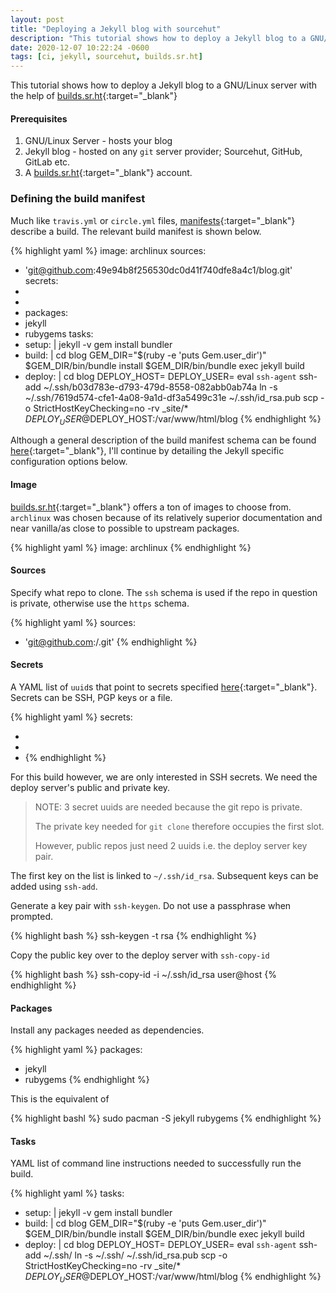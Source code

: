 ```yaml
---
layout: post
title: "Deploying a Jekyll blog with sourcehut"
description: "This tutorial shows how to deploy a Jekyll blog to a GNU/Linux server with the help of Sourcehut"
date: 2020-12-07 10:22:24 -0600
tags: [ci, jekyll, sourcehut, builds.sr.ht]
---
```


This tutorial shows how to deploy a Jekyll blog to a GNU/Linux server with the help of [builds.sr.ht][builds.sr.ht]{:target="\_blank"}

#### Prerequisites

1. GNU/Linux Server - hosts your blog
2. Jekyll blog - hosted on any `git` server provider; Sourcehut, GitHub, GitLab etc.
3. A [builds.sr.ht][builds.sr.ht]{:target="\_blank"} account.

### Defining the build manifest

Much like `travis.yml` or `circle.yml` files, [manifests][man.builds.sr.ht-build-manifests]{:target="\_blank"} describe a build. The relevant build manifest is shown below.

{% highlight yaml %}
image: archlinux
sources:

- 'git@github.com:49e94b8f256530dc0d41f740dfe8a4c1/blog.git'
  secrets:
- <secret-uuid-1>
- <secret-uuid-2>
- <secret-uuid-3>
  packages:
- jekyll
- rubygems
  tasks:
- setup: |
  jekyll -v
  gem install bundler
- build: |
  cd blog
  GEM_DIR="$(ruby -e 'puts Gem.user_dir')"
  $GEM_DIR/bin/bundle install
  $GEM_DIR/bin/bundle exec jekyll build
- deploy: |
  cd blog
  DEPLOY_HOST=<host>
  DEPLOY_USER=<user>
  eval `ssh-agent`
  ssh-add ~/.ssh/b03d783e-d793-479d-8558-082abb0ab74a
  ln -s ~/.ssh/7619d574-cfe1-4a08-9a1d-df3a5499c31e ~/.ssh/id_rsa.pub
  scp -o StrictHostKeyChecking=no -rv \_site/\* $DEPLOY_USER@$DEPLOY_HOST:/var/www/html/blog
  {% endhighlight %}

Although a general description of the build manifest schema can be found [here][man.builds.sr.ht-build-manifests]{:target="\_blank"}, I'll continue by detailing the Jekyll specific configuration options below.

#### Image

[builds.sr.ht][builds.sr.ht]{:target="\_blank"} offers a ton of images to choose from. `archlinux` was chosen because of its relatively superior documentation and near vanilla/as close to possible to upstream packages.

{% highlight yaml %}
image: archlinux
{% endhighlight %}

#### Sources

Specify what repo to clone. The `ssh` schema is used if the repo in question is private, otherwise use the `https` schema.

{% highlight yaml %}
sources:

- 'git@github.com:<username>/<repo>.git'
  {% endhighlight %}

#### Secrets

A YAML list of `uuid`s that point to secrets specified [here][builds.sr.ht-secrets]{:target="\_blank"}. Secrets can be SSH, PGP keys or a file.

{% highlight yaml %}
secrets:

- <secret-uuid-1>
- <secret-uuid-2>
- <secret-uuid-3>
  {% endhighlight %}

For this build however, we are only interested in SSH secrets. We need the deploy server's public and private key.

> NOTE:
> 3 secret uuids are needed because the git repo is private.
>
> The private key needed for `git clone` therefore occupies the first slot.
>
> However, public repos just need 2 uuids i.e. the deploy server key pair.

The first key on the list is linked to `~/.ssh/id_rsa`. Subsequent keys can be added using `ssh-add`.

Generate a key pair with `ssh-keygen`. Do not use a passphrase when prompted.

{% highlight bash %}
ssh-keygen -t rsa
{% endhighlight %}

Copy the public key over to the deploy server with `ssh-copy-id`

{% highlight bash %}
ssh-copy-id -i ~/.ssh/id_rsa user@host
{% endhighlight %}

#### Packages

Install any packages needed as dependencies.

{% highlight yaml %}
packages:

- jekyll
- rubygems
  {% endhighlight %}

This is the equivalent of

{% highlight bashl %}
sudo pacman -S jekyll rubygems
{% endhighlight %}

#### Tasks

YAML list of command line instructions needed to successfully run the build.

{% highlight yaml %}
tasks:

- setup: |
  jekyll -v
  gem install bundler
- build: |
  cd blog
  GEM_DIR="$(ruby -e 'puts Gem.user_dir')"
  $GEM_DIR/bin/bundle install
  $GEM_DIR/bin/bundle exec jekyll build
- deploy: |
  cd blog
  DEPLOY_HOST=<host>
  DEPLOY_USER=<user>
  eval `ssh-agent`
  ssh-add ~/.ssh/<secret-uuid-2>
  ln -s ~/.ssh/<secret-uuid-3> ~/.ssh/id_rsa.pub
  scp -o StrictHostKeyChecking=no -rv \_site/\* $DEPLOY_USER@$DEPLOY_HOST:/var/www/html/blog
  {% endhighlight %}

[builds.sr.ht]: https://builds.sr.ht
[builds.sr.ht-secrets]: https://builds.sr.ht/secrets
[man.builds.sr.ht-supported-images]: https://man.sr.ht/builds.sr.ht/compatibility.md
[man.builds.sr.ht-build-manifests]: https://man.sr.ht/builds.sr.ht/#build-manifests
[jekyll-docs]: https://jekyllrb.com/docs/home
[jekyll-gh]: https://github.com/jekyll/jekyll
[jekyll-talk]: https://talk.jekyllrb.com/
